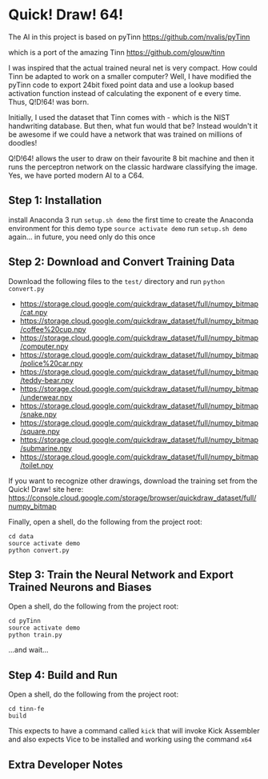# Quick! Draw! 64!


The AI in this project is based on pyTinn
https://github.com/nvalis/pyTinn



which is a port of the amazing Tinn
https://github.com/glouw/tinn


I was inspired that the actual trained neural net is very compact. How could Tinn be adapted to work on a smaller computer? Well, I have modified the pyTinn code to export 24bit fixed point data and use a lookup based activation function instead of calculating the exponent of e every time. Thus, Q!D!64! was born. 

Initially, I used the dataset that Tinn comes with - which is the NIST handwriting database. But then, what fun would that be? Instead wouldn't it be awesome if we could have a network that was trained on millions of doodles! 

Q!D!64! allows the user to draw on their favourite 8 bit machine and then it runs the perceptron network on the classic hardware classifying the image. Yes, we have ported modern AI to a C64. 


## Step 1: Installation
install Anaconda 3
run `setup.sh demo` the first time to create the Anaconda environment for this demo
type `source activate demo`
run `setup.sh demo` again... in future, you need only do this once

## Step 2: Download and Convert Training Data
Download the following files to the `test/` directory and run `python convert.py` 
* https://storage.cloud.google.com/quickdraw_dataset/full/numpy_bitmap/cat.npy
* https://storage.cloud.google.com/quickdraw_dataset/full/numpy_bitmap/coffee%20cup.npy
* https://storage.cloud.google.com/quickdraw_dataset/full/numpy_bitmap/computer.npy
* https://storage.cloud.google.com/quickdraw_dataset/full/numpy_bitmap/police%20car.npy
* https://storage.cloud.google.com/quickdraw_dataset/full/numpy_bitmap/teddy-bear.npy
* https://storage.cloud.google.com/quickdraw_dataset/full/numpy_bitmap/underwear.npy
* https://storage.cloud.google.com/quickdraw_dataset/full/numpy_bitmap/snake.npy
* https://storage.cloud.google.com/quickdraw_dataset/full/numpy_bitmap/square.npy
* https://storage.cloud.google.com/quickdraw_dataset/full/numpy_bitmap/submarine.npy
* https://storage.cloud.google.com/quickdraw_dataset/full/numpy_bitmap/toilet.npy

If you want to recognize other drawings, download the training set from the Quick! Draw! site here:
https://console.cloud.google.com/storage/browser/quickdraw_dataset/full/numpy_bitmap

Finally, open a shell, do the following from the project root:
```
cd data
source activate demo
python convert.py
```

## Step 3: Train the Neural Network and Export Trained Neurons and Biases
Open a shell, do the following from the project root:
```
cd pyTinn
source activate demo
python train.py
```
...and wait...

## Step 4: Build and Run
Open a shell, do the following from the project root:
```
cd tinn-fe
build
```
This expects to have a command called `kick` that will invoke Kick Assembler and also expects Vice to be installed and working using the command `x64`

## Extra Developer Notes

